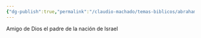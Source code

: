 ```yaml
---
{"dg-publish":true,"permalink":"/claudio-machado/temas-biblicos/abraham/","tags":["Quien-es"]}
---
```


Amigo de Dios el padre de la nación de Israel 